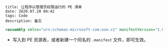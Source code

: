 ```
title: 让程序以管理员权限运行的 PE 清单
date: 2020.07.20 04:42
tags: Code
description: 备忘
```

```xml
<assembly xmlns="urn:schemas-microsoft-com:asm.v1" manifestVersion="1.0"><trustInfo><security><requestedPrivileges><requestedExecutionLevel level="requireAdministrator"/></requestedPrivileges></security></trustInfo></assembly>
```

- 写入到 PE 资源表，或者新建一个同名的 `.manifest` 文件，即可生效。
